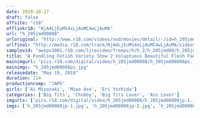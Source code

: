 ```yaml
---
date: 2018-10-27
draft: false
affsite: "r18"
afflinkr18: "NjA4LjEuMS4xLjAuMC4wLjAuMA"
url: "h_205jmd00008"
urloriginal: "http://www.r18.com/videos/vod/movies/detail/-/id=h_205jmd00008"
urlfinal: "http://media.r18.com/track/NjA4LjEuMS4xLjAuMC4wLjAuMA/videos/vod/movies/detail/-/id=h_205jmd00008"
samplevid: "awspv3001.r18.com/litevideo/freepv/h/h_2/h_205jmd08/h_205jmd08_dmb_s.mp4"
title: "A Fondling Fetish Variety Show 2 Voluptuous Beautiful Flesh Fantasy Cummunication!!"
mainimgurl: "pics.r18.com/digital/video/h_205jmd00008/h_205jmd00008ps.jpg"
mainimgs: "h_205jmd00008ps.jpg"
releasedate: "May 19, 2018"
duration: 214
productioncomp: "JAMS"
girls: ['Ai Miyazaki', 'Miwa Aso', 'Eri Yoshida']
categories: ['Big Tits', 'Chubby', 'Big Tits Lover', 'Ass Lover']
imgurls: ['pics.r18.com/digital/video/h_205jmd00008/h_205jmd00008jp-1.jpg', 'pics.r18.com/digital/video/h_205jmd00008/h_205jmd00008jp-2.jpg', 'pics.r18.com/digital/video/h_205jmd00008/h_205jmd00008jp-3.jpg', 'pics.r18.com/digital/video/h_205jmd00008/h_205jmd00008jp-4.jpg', 'pics.r18.com/digital/video/h_205jmd00008/h_205jmd00008jp-5.jpg', 'pics.r18.com/digital/video/h_205jmd00008/h_205jmd00008jp-6.jpg', 'pics.r18.com/digital/video/h_205jmd00008/h_205jmd00008jp-7.jpg', 'pics.r18.com/digital/video/h_205jmd00008/h_205jmd00008jp-8.jpg', 'pics.r18.com/digital/video/h_205jmd00008/h_205jmd00008jp-9.jpg', 'pics.r18.com/digital/video/h_205jmd00008/h_205jmd00008jp-10.jpg', 'pics.r18.com/digital/video/h_205jmd00008/h_205jmd00008jp-11.jpg', 'pics.r18.com/digital/video/h_205jmd00008/h_205jmd00008jp-12.jpg', 'pics.r18.com/digital/video/h_205jmd00008/h_205jmd00008jp-13.jpg', 'pics.r18.com/digital/video/h_205jmd00008/h_205jmd00008jp-14.jpg', 'pics.r18.com/digital/video/h_205jmd00008/h_205jmd00008jp-15.jpg', 'pics.r18.com/digital/video/h_205jmd00008/h_205jmd00008jp-16.jpg', 'pics.r18.com/digital/video/h_205jmd00008/h_205jmd00008jp-17.jpg', 'pics.r18.com/digital/video/h_205jmd00008/h_205jmd00008jp-18.jpg', 'pics.r18.com/digital/video/h_205jmd00008/h_205jmd00008jp-19.jpg', 'pics.r18.com/digital/video/h_205jmd00008/h_205jmd00008jp-20.jpg']
imgs: ['h_205jmd00008jp-1.jpg', 'h_205jmd00008jp-2.jpg', 'h_205jmd00008jp-3.jpg', 'h_205jmd00008jp-4.jpg', 'h_205jmd00008jp-5.jpg', 'h_205jmd00008jp-6.jpg', 'h_205jmd00008jp-7.jpg', 'h_205jmd00008jp-8.jpg', 'h_205jmd00008jp-9.jpg', 'h_205jmd00008jp-10.jpg', 'h_205jmd00008jp-11.jpg', 'h_205jmd00008jp-12.jpg', 'h_205jmd00008jp-13.jpg', 'h_205jmd00008jp-14.jpg', 'h_205jmd00008jp-15.jpg', 'h_205jmd00008jp-16.jpg', 'h_205jmd00008jp-17.jpg', 'h_205jmd00008jp-18.jpg', 'h_205jmd00008jp-19.jpg', 'h_205jmd00008jp-20.jpg']
---
```

